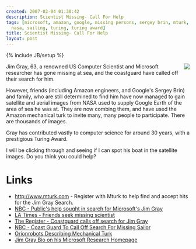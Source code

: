 ```yaml
---
created: 2007-02-04 01:30:42
description: Scientist Missing- Call For Help
tags: [microsoft, amazon, google, missing persons, sergey brin, mturk, mechanical turk, google earth,
  nasa, sailing, turing, turing award]
title: Scientist Missing- Call For Help
layout: post
---
```

{% include JB/setup %}

<img style=" float: right;" src="/image427"/>
Jim Gray, 63, a renowned US Computer Scientist and Microsoft researcher has gone missing at sea, and the coastguard have called off their search for him.

However, friends (including Amazon engineers, and Google's Sergey Brin) and family, who are still determined to find him have now managed to gain satellite and aerial images from NASA used to supply Google Earth of the area of sea he was at. They are now combing them, and have used the Amazon mechanical turk to invite many, many people to participate. There are thousands of images.

Gray has contributed vastly to computer science for around 30 years, with a prestigious Turing Award.

I will be clicking through and seeing if I can spot his boat in the satellite images. Do you think you could help?

# Links

* <http://www.mturk.com> - Register with Mturk to help find and accept hits for the Jim Gray Search.
* [NBC - Public's help sought in search for Microsoft's Jim Gray](http://www.nbc11.com/news/10917602/detail.html)
* [LA Times - Friends seek missing scientist](http://www.latimes.com/news/printedition/california/la-me-gray3feb03,1,6697657.story?coll=la-headlines-pe-california&amp;ctrack=1&amp;cset=true)
  <li><a href="http://www.theregister.co.uk/2007/02/01/jim_gray_search_dropped/" rel="external" target="_blank">The Register - Coastguard calls off search for Jim Gray</a></li>
  <li><a href="http://www.nbc11.com/news/10888165/detail.html" rel="external" target="_blank">NBC - Coast Guard To Call Off Search For Missing Sailor</a></li>
  <li><a href="http://www.orionrobots.co.uk/blog/Interesting%20Register%20Article%20_%20Will%20Robots%20Ever%20Be%20Like%20Humans%20.html">Orionrobots Describing Mechanical Turk</a></li>
  <li><a href="http://research.microsoft.com/~Gray/" rel="external" target="_blank">Jim Gray Bio on his Microsoft Research Homepage</a></li>
 </ul>

